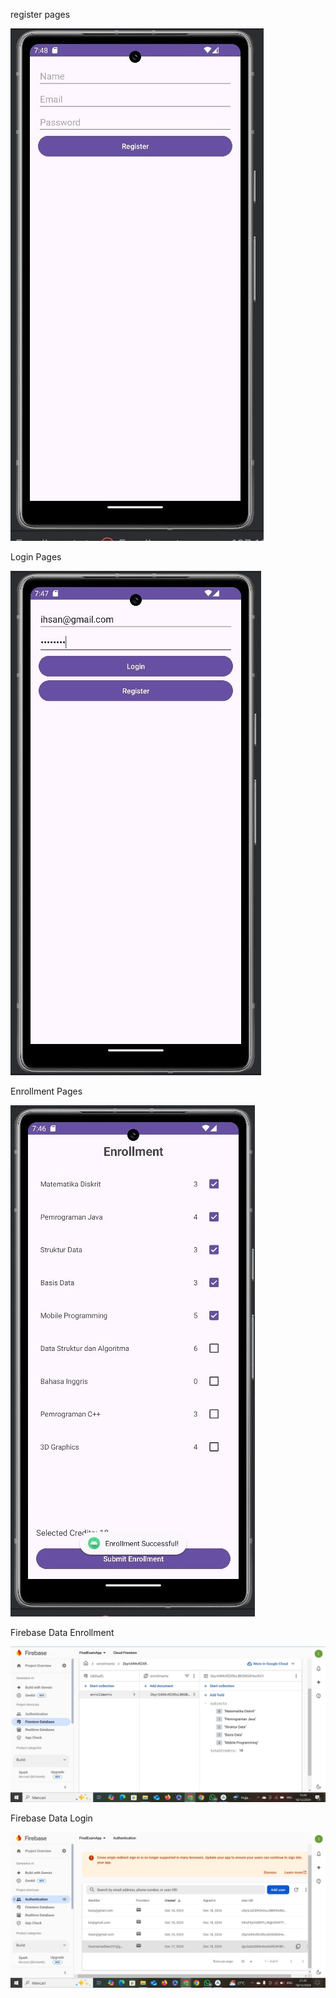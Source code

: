 register pages

![image alt](https://github.com/Rhckjf/firebaseapp/blob/a57f421c13985e47103bce1cec92fd087e41dae3/regis.jpg)

Login Pages

![image alt](https://github.com/Rhckjf/firebaseapp/blob/409c83df069101d361a53abc9fc1393d86f0a00e/login.jpg)

Enrollment Pages

![image alt](https://github.com/Rhckjf/firebaseapp/blob/409c83df069101d361a53abc9fc1393d86f0a00e/enroll.jpg)

Firebase Data Enrollment

![image alt](https://github.com/Rhckjf/firebaseapp/blob/409c83df069101d361a53abc9fc1393d86f0a00e/firebase.jpg)

Firebase Data Login

![image alt](https://github.com/Rhckjf/firebaseapp/blob/0cec664f83a6e030abd1fb14cb3eaa18806a3e80/firebase.loginjpg.jpg)

